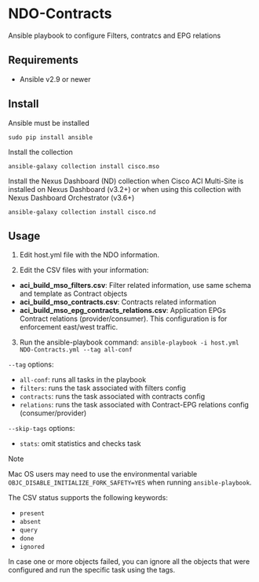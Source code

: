 # NDO-Contracts
Ansible playbook to configure Filters, contratcs and EPG relations

## Requirements
- Ansible v2.9 or newer

## Install
Ansible must be installed
```
sudo pip install ansible
```

Install the collection
```
ansible-galaxy collection install cisco.mso
```

Install the Nexus Dashboard (ND) collection when Cisco ACI Multi-Site is installed on Nexus Dashboard (v3.2+) or when using this collection with Nexus Dashboard Orchestrator (v3.6+)
```
ansible-galaxy collection install cisco.nd
```

## Usage

1. Edit host.yml file with the NDO information.

2. Edit the CSV files with your information:

- **aci_build_mso_filters.csv**: Filter related information, use same schema and template as Contract objects
- **aci_build_mso_contracts.csv**: Contracts related information
- **aci_build_mso_epg_contracts_relations.csv**: Application EPGs Contract relations (provider/consumer). This configuration is for enforcement east/west traffic.

3. Run the ansible-playbook command: `ansible-playbook -i host.yml NDO-Contracts.yml --tag all-conf`

`--tag` options:
- `all-conf`: runs all tasks in the playbook
- `filters`: runs the task associated with filters config
- `contracts`: runs the task associated with contracts config
- `relations`: runs the task associated with Contract-EPG relations config (consumer/provider)

`--skip-tags` options:
- `stats`: omit statistics and checks task

> [!NOTE]
> Mac OS users may need to use the environmental variable `OBJC_DISABLE_INITIALIZE_FORK_SAFETY=YES` when running `ansible-playbook`.

The CSV status supports the following keywords:
- `present`
- `absent`
- `query`
- `done`
- `ignored`

In case one or more objects failed, you can ignore all the objects that were configured and run the specific task using the tags.

